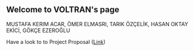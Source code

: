 ## Welcome to VOLTRAN's page

MUSTAFA KERIM ACAR,
ÖMER ELMASRI,
TARIK ÖZÇELİK,
HASAN OKTAY EKİCİ,
GÖKÇE EZEROĞLU

Have a look to to Project Proposal ([Link](https://https://github.com/MEF-BDA503/gpj18-voltran/voltran.html)) 

